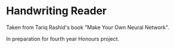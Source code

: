 # Handwriting Reader

Taken from Tariq Rashid's book "Make Your Own Neural Network".

In preparation for fourth year Honours project.
